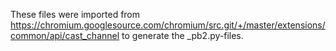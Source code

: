 These files were imported from https://chromium.googlesource.com/chromium/src.git/+/master/extensions/common/api/cast_channel to generate the \_pb2.py-files.